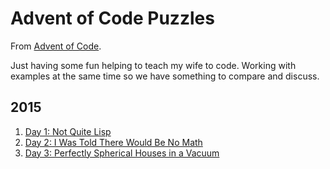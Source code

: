 # Advent of Code Puzzles

From [Advent of Code](http://adventofcode.com).

Just having some fun helping to teach my wife to code. Working with examples at the same time so we have something to compare and discuss.

## 2015

1. [Day 1: Not Quite Lisp](2015/01)
2. [Day 2: I Was Told There Would Be No Math](2015/02)
3. [Day 3: Perfectly Spherical Houses in a Vacuum](2015/03)
